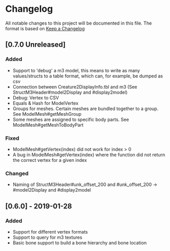 # Changelog
All notable changes to this project will be documented in this file.
The format is based on [Keep a Changelog](https://keepachangelog.com)

## [0.7.0 Unreleased]
### Added
- Support to 'debug' a m3 model, this means to write as many values/structs to a table format, which can, for example, be dumped as csv
- Connection between Creature2DisplayInfo.tbl and m3 (See StructM3Header#model2Display and #display2model)
- Debug: Vertex to CSV
- Equals & Hash for ModelVertex
- Groups for meshes. Certain meshes are bundled together to a group. See ModelMesh#getMeshGroup
- Some meshes are assigned to specific body parts. See ModelMesh#getMeshToBodyPart

### Fixed
- ModelMesh#getVertex(index) did not work for index > 0
- A bug in ModelMesh#getVertex(index) where the function did not return the correct vertex for a given index

### Changed
- Naming of StructM3Header#unk_offset_200 and #unk_offset_200 -> #model2Display and #display2model

## [0.6.0] - 2019-01-28
### Added
- Support for different vertex formats
- Support to query for m3 textures
- Basic bone support to build a bone hierarchy and bone location